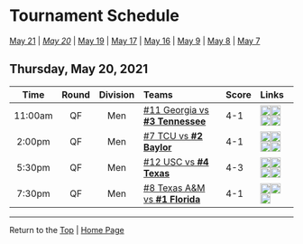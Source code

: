 <a name="top"></a>  

# Tournament Schedule  

[May 21](./05-21.md) &#124; *[May 20](./05-20.md)* &#124; [May 19](./05-19.md) &#124; [May 17](./05-17.md) &#124; [May 16](./05-16.md) &#124; [May 9](./05-09.md) &#124; [May 8](./05-08.md) &#124; [May 7](./05-07.md)

## Thursday, May 20, 2021 <a name="05-20"></a>  

| **Time** | **Round** | **Division** | **Teams** | **Score** | **Links** |  
| :------: | :-------: | :----------: | :-------- | :-------- | :-------- |  
| 11:00am  | QF        | Men          | [#11 Georgia vs <b>#3 Tennessee</b>](../ncaam/matches/R4_17-24_UGA_vs_TENN.md) | 4-1       | <a href="http://scores.tennisticker.de/usa/ustanc/conf/league/sb.html?tournid=788&clubid=257-255&cn1=Tennessee&cn2=Georgia&ci1=257&ci2=255&lid=82" target="_blank"><img src="https://abs-0.twimg.com/emoji/v2/svg/1f4ca.svg" width="18" height="18" /></a><a href="https://www.ustanationalcampus.com/content/dam/nationalcampus/collegiate/ncaa2021/pdf/MQFTENNUGA.pdf" target="_blank"><img src="https://abs-0.twimg.com/emoji/v2/svg/1f4dd.svg" width="18" height="18" /></a><a href="https://www.ustanationalcampus.com/en/home/news/2021-mens-qf-session-one-photos.html" target="_blank"><img src="https://abs-0.twimg.com/emoji/v2/svg/1f4f7.svg" width="18" height="18" /></a><a href="https://www.ustanationalcampus.com/content/dam/nationalcampus/collegiate/ncaa2021/pdf/MQFTENNUGAQuotes.pdf" target="_blank"><img src="https://abs-0.twimg.com/emoji/v2/svg/1f399.svg" width="18" height="18" /></a> |  
| 2:00pm   | QF        | Men          | [#7 TCU vs <b>#2 Baylor</b>](../ncaam/matches/R4_25-32_TCU_vs_BAY.md) | 4-1       | <a href="http://scores.tennisticker.de/usa/ustanc/conf/league/sb.html?tournid=789&clubid=552-591&cn1=Baylor&cn2=TCU&ci1=552&ci2=591&lid=82" target="_blank"><img src="https://abs-0.twimg.com/emoji/v2/svg/1f4ca.svg" width="18" height="18" /></a><a href="https://www.ustanationalcampus.com/content/dam/nationalcampus/collegiate/ncaa2021/pdf/MQFBAYTCU.pdf" target="_blank"><img src="https://abs-0.twimg.com/emoji/v2/svg/1f4dd.svg" width="18" height="18" /></a><a href="https://www.ustanationalcampus.com/en/home/news/2021-mens-qf-session-one-photos.html" target="_blank"><img src="https://abs-0.twimg.com/emoji/v2/svg/1f4f7.svg" width="18" height="18" /></a><a href="https://www.ustanationalcampus.com/content/dam/nationalcampus/collegiate/ncaa2021/pdf/MQFBAYTCUQuotes.pdf" target="_blank"><img src="https://abs-0.twimg.com/emoji/v2/svg/1f399.svg" width="18" height="18" /></a> |  
| 5:30pm   | QF        | Men          | [#12 USC vs <b>#4 Texas</b>](../ncaam/matches/R4_9-16_USC_vs_TEX.md) | 4-3       | <a href="http://scores.tennisticker.de/usa/ustanc/conf/league/sb.html?tournid=790&clubid=265-299&cn1=Texas&cn2=USC&ci1=265&ci2=299&lid=82" target="_blank"><img src="https://abs-0.twimg.com/emoji/v2/svg/1f4ca.svg" width="18" height="18" /></a><a href="https://www.ustanationalcampus.com/content/dam/nationalcampus/collegiate/ncaa2021/pdf/MQFTEXUSC.pdf" target="_blank"><img src="https://abs-0.twimg.com/emoji/v2/svg/1f4dd.svg" width="18" height="18" /></a><a href="https://www.ustanationalcampus.com/en/home/news/2021-mens-qf-session-two-photos.html" target="_blank"><img src="https://abs-0.twimg.com/emoji/v2/svg/1f4f7.svg" width="18" height="18" /></a><a href="https://www.ustanationalcampus.com/content/dam/nationalcampus/collegiate/ncaa2021/pdf/MQFTEXUSCQuotes.pdf" target="_blank"><img src="https://abs-0.twimg.com/emoji/v2/svg/1f399.svg" width="18" height="18" /></a> |  
| 7:30pm   | QF        | Men          | [#8 Texas A&M vs <b>#1 Florida</b>](../ncaam/matches/R4_1-8_AM_vs_FLA.md) | 4-1       | <a href="http://scores.tennisticker.de/usa/ustanc/conf/league/sb.html?tournid=791&clubid=251-297&cn1=Florida&cn2=Texas%20A%26M&ci1=251&ci2=297&lid=82" target="_blank"><img src="https://abs-0.twimg.com/emoji/v2/svg/1f4ca.svg" width="18" height="18" /></a><a href="https://www.ustanationalcampus.com/content/dam/nationalcampus/collegiate/ncaa2021/pdf/MQFFLATAMU.pdf" target="_blank"><img src="https://abs-0.twimg.com/emoji/v2/svg/1f4dd.svg" width="18" height="18" /></a><a href="https://www.ustanationalcampus.com/en/home/news/2021-mens-qf-session-two-photos.html" target="_blank"><img src="https://abs-0.twimg.com/emoji/v2/svg/1f4f7.svg" width="18" height="18" /></a> |  

------

Return to the [Top](#top) &#124; [Home Page](../../index.md)